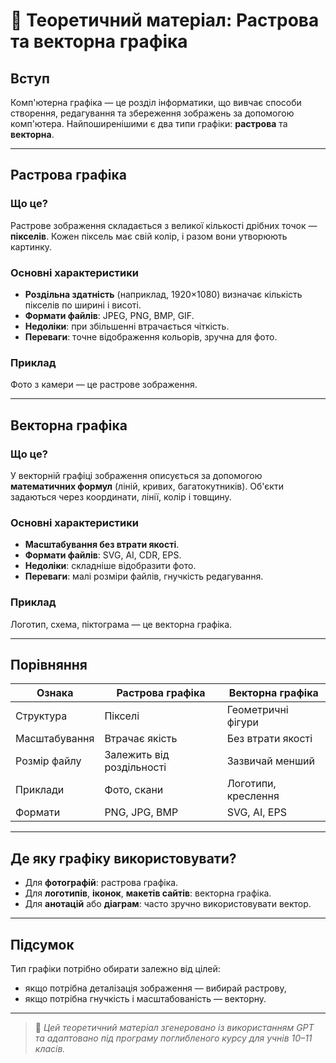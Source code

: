 # 🧠 Теоретичний матеріал: Растрова та векторна графіка

## Вступ

Комп'ютерна графіка — це розділ інформатики, що вивчає способи створення, редагування та збереження зображень за допомогою комп'ютера. Найпоширенішими є два типи графіки: **растрова** та **векторна**.

---

## Растрова графіка

### Що це?

Растрове зображення складається з великої кількості дрібних точок — **пікселів**. Кожен піксель має свій колір, і разом вони утворюють картинку.

### Основні характеристики

- **Роздільна здатність** (наприклад, 1920×1080) визначає кількість пікселів по ширині і висоті.
- **Формати файлів**: JPEG, PNG, BMP, GIF.
- **Недоліки**: при збільшенні втрачається чіткість.
- **Переваги**: точне відображення кольорів, зручна для фото.

### Приклад

Фото з камери — це растрове зображення.

---

## Векторна графіка

### Що це?

У векторній графіці зображення описується за допомогою **математичних формул** (ліній, кривих, багатокутників). Об'єкти задаються через координати, лінії, колір і товщину.

### Основні характеристики

- **Масштабування без втрати якості**.
- **Формати файлів**: SVG, AI, CDR, EPS.
- **Недоліки**: складніше відобразити фото.
- **Переваги**: малі розміри файлів, гнучкість редагування.

### Приклад

Логотип, схема, піктограма — це векторна графіка.

---

## Порівняння

| Ознака                | Растрова графіка        | Векторна графіка          |
|------------------------|--------------------------|----------------------------|
| Структура              | Пікселі                  | Геометричні фігури        |
| Масштабування          | Втрачає якість           | Без втрати якості         |
| Розмір файлу           | Залежить від роздільності| Зазвичай менший           |
| Приклади               | Фото, скани              | Логотипи, креслення       |
| Формати                | PNG, JPG, BMP            | SVG, AI, EPS              |

---

## Де яку графіку використовувати?

- Для **фотографій**: растрова графіка.
- Для **логотипів**, **іконок**, **макетів сайтів**: векторна графіка.
- Для **анотацій** або **діаграм**: часто зручно використовувати вектор.

---

## Підсумок

Тип графіки потрібно обирати залежно від цілей: 
- якщо потрібна деталізація зображення — вибирай растрову,
- якщо потрібна гнучкість і масштабованість — векторну.

---

> 🔎 *Цей теоретичний матеріал згенеровано із використанням GPT та адаптовано під програму поглибленого курсу для учнів 10–11 класів.*
